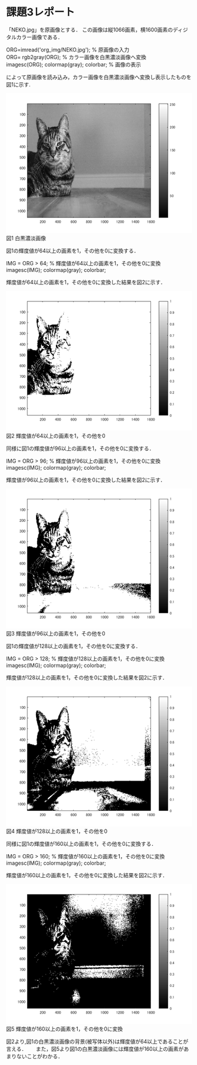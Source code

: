 # 課題3レポート

「NEKO.jpg」を原画像とする． この画像は縦1066画素，横1600画素のディジタルカラー画像である．  

ORG=imread('org_img/NEKO.jpg'); % 原画像の入力  
ORG= rgb2gray(ORG); % カラー画像を白黒濃淡画像へ変換  
imagesc(ORG); colormap(gray); colorbar; % 画像の表示  

によって原画像を読み込み，カラー画像を白黒濃淡画像へ変換し表示したものを図1に示す.  

![図1 白黒濃淡画像](https://github.com/tainak/lecture_image_processing/blob/master/repo_img/kadai3_0.png)  
図1 白黒濃淡画像  

図1の輝度値が64以上の画素を1，その他を0に変換する．  

IMG = ORG > 64; % 輝度値が64以上の画素を1，その他を0に変換  
imagesc(IMG); colormap(gray); colorbar;  

輝度値が64以上の画素を1，その他を0に変換した結果を図2に示す．  

![図2 輝度値が64以上の画素を1，その他を0](https://github.com/tainak/lecture_image_processing/blob/master/repo_img/kadai3_1.png)  
図2 輝度値が64以上の画素を1，その他を0  

同様に図1の輝度値が96以上の画素を1，その他を0に変換する．  

IMG = ORG > 96; % 輝度値が96以上の画素を1，その他を0に変換  
imagesc(IMG); colormap(gray); colorbar;  

輝度値が96以上の画素を1，その他を0に変換した結果を図2に示す．  

![図3 輝度値が96以上の画素を1，その他を0](https://github.com/tainak/lecture_image_processing/blob/master/repo_img/kadai3_2.png)  
図3 輝度値が96以上の画素を1，その他を0  

図1の輝度値が128以上の画素を1，その他を0に変換する．  

IMG = ORG > 128; % 輝度値が128以上の画素を1，その他を0に変換  
imagesc(IMG); colormap(gray); colorbar;  

輝度値が128以上の画素を1，その他を0に変換した結果を図2に示す．  

![図4 輝度値が128以上の画素を1，その他を0](https://github.com/tainak/lecture_image_processing/blob/master/repo_img/kadai3_3.png)  
図4 輝度値が128以上の画素を1，その他を0  

同様に図1の輝度値が160以上の画素を1，その他を0に変換する．  

IMG = ORG > 160; % 輝度値が160以上の画素を1，その他を0に変換  
imagesc(IMG); colormap(gray); colorbar;  

輝度値が160以上の画素を1，その他を0に変換した結果を図2に示す．  

![図5 輝度値が160以上の画素を1，その他を0に変換](https://github.com/tainak/lecture_image_processing/blob/master/repo_img/kadai3_4.png)  
図5 輝度値が160以上の画素を1，その他を0に変換  

図2より,図1の白黒濃淡画像の背景(被写体以外)は輝度値が64以上であることが言える．　　
また，図5より図1の白黒濃淡画像には輝度値が160以上の画素があまりないことがわかる．  
